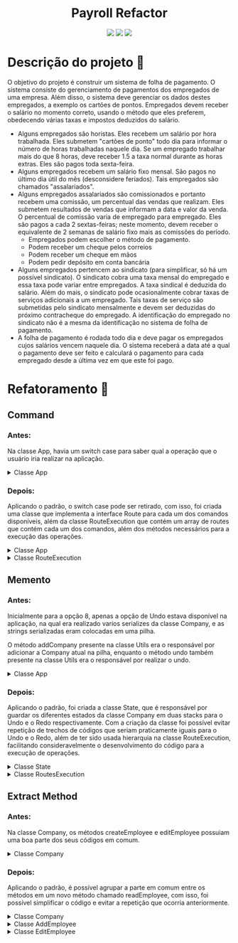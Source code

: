 <div align="center">

<h1>Payroll Refactor</h1>

![](https://img.shields.io/github/last-commit/jonh14lk/PayrollRefactor)
![](https://img.shields.io/github/repo-size/jonh14lk/PayrollRefactor)
![](https://img.shields.io/github/languages/top/jonh14lk/PayrollRefactor)

</div>

# Descrição do projeto :memo:

O objetivo do projeto é construir um sistema de folha de pagamento. O sistema consiste do
gerenciamento de pagamentos dos empregados de uma empresa. Além disso, o sistema deve
gerenciar os dados destes empregados, a exemplo os cartões de pontos. Empregados devem receber
o salário no momento correto, usando o método que eles preferem, obedecendo várias taxas e
impostos deduzidos do salário.

- Alguns empregados são horistas. Eles recebem um salário por hora trabalhada. Eles
  submetem "cartões de ponto" todo dia para informar o número de horas trabalhadas naquele
  dia. Se um empregado trabalhar mais do que 8 horas, deve receber 1.5 a taxa normal
  durante as horas extras. Eles são pagos toda sexta-feira.
- Alguns empregados recebem um salário fixo mensal. São pagos no último dia útil do mês
  (desconsidere feriados). Tais empregados são chamados "assalariados".
- Alguns empregados assalariados são comissionados e portanto recebem uma comissão, um
  percentual das vendas que realizam. Eles submetem resultados de vendas que informam a
  data e valor da venda. O percentual de comissão varia de empregado para empregado. Eles
  são pagos a cada 2 sextas-feiras; neste momento, devem receber o equivalente de 2 semanas
  de salário fixo mais as comissões do período.
  - Empregados podem escolher o método de pagamento.
  - Podem receber um cheque pelos correios
  - Podem receber um cheque em mãos
  - Podem pedir depósito em conta bancária
- Alguns empregados pertencem ao sindicato (para simplificar, só há um possível sindicato).
  O sindicato cobra uma taxa mensal do empregado e essa taxa pode variar entre
  empregados. A taxa sindical é deduzida do salário. Além do mais, o sindicato pode
  ocasionalmente cobrar taxas de serviços adicionais a um empregado. Tais taxas de serviço
  são submetidas pelo sindicato mensalmente e devem ser deduzidas do próximo
  contracheque do empregado. A identificação do empregado no sindicato não é a mesma da
  identificação no sistema de folha de pagamento.
- A folha de pagamento é rodada todo dia e deve pagar os empregados cujos salários vencem
  naquele dia. O sistema receberá a data até a qual o pagamento deve ser feito e calculará o
  pagamento para cada empregado desde a última vez em que este foi pago.

# Refatoramento :broom:

## Command

### Antes:

Na classe App, havia um switch case para saber qual a operação que o usuário iria realizar na aplicação.

<details>
<summary>Classe App</summary>

```c
while (true) {
    int command = Utils.readCommand();
    boolean can_quit = false;

    if (command != 8 && command <= 10) {
        Utils.addCompany(stack, company);
    }

    switch (command) {
        case 0:
            Utils.printHelp();
            break;
        case 1:
            company.createEmployee();
            break;
        case 2:
            company.removeEmployee();
            break;
        case 3:
            company.throwTimeCard();
            break;
        case 4:
            company.addSale();
            break;
        case 5:
            company.addServiceCharge();
            break;
        case 6:
            company.editEmployee();
            break;
        case 7:
            company.RunPayroll();
            break;
        case 8:
            company = Utils.undo(stack);
            break;
        case 9:
            company.changePaymentSchedule();
            break;
        case 10:
            company.addPaymentSchedule();
            break;
        case 11:
            company.printEmployees();
            break;
        case 12:
            System.out.println("Saindo...\n");
            can_quit = true;
            break;
        default:
            System.out.println("Comando não disponivel\n");
            break;
    }
    if (can_quit) {
        break;
    }
}
```

</details>

### Depois:

Aplicando o padrão, o switch case pode ser retirado, com isso, foi criada uma classe
que implementa a interface Route para cada um dos comandos disponíveis, além da classe
RouteExecution que contém um array de routes que contém cada um dos comandos, além dos
métodos necessários para a execução das operações.

<details>
<summary>Classe App</summary>

```c
while (true) {
    int index = Utils.readCommand();
    if (index < route_execution.size()) {
        route_execution.executeRoute(index);
    } else if (index == route_execution.size()) {
        System.out.println("Saindo...\n");
        break;
    } else {
        System.out.println("Comando não disponivel\n");
    }
}
```

</details>

<details>
<summary>Classe RouteExecution</summary>

```c
public RouteExecution() {
    super();
    this.routes = new Route[] {
        new PrintHelp(),
        new AddEmployee(),
        new RemoveEmployee(),
        new AddTimeCard(),
        new AddSale(),
        new AddServiceCharge(),
        new EditEmployee(),
        new RunPayroll(),
        new UndoRedo(),
        new ChangePaymentSchedule(),
        new CreatePaymentSchedule(),
        new PrintEmployees()
    };
}

public void executeRoute(int index) {
    this.pushState(index);
    if (this.routes[index].execute(this)) {
        this.operationSuccessful();
    } else {
        this.operationFailed();
    }
}
```

</details>

## Memento

### Antes:

Inicialmente para a opção 8, apenas a opção de Undo estava disponível na aplicação, na qual
era realizado varios serializes da classe Company, e as strings serializadas eram colocadas em uma pilha.

O método addCompany presente na classe Utils era o responsável por adicionar a Company atual na pilha, enquanto
o método undo também presente na classe Utils era o responsável por realizar o undo.

</details>

<details>
<summary>Classe App</summary>

```c
Company company = new Company();
Stack<String> stack = new Stack<String>();

while (true) {
    int command = Utils.readCommand();
    boolean can_quit = false;

    if (command != 8 && command <= 10) {
        Utils.addCompany(stack, company);
    }

  ...
}
```

</details>

### Depois:

Aplicando o padrão, foi criada a classe State, que é responsável por guardar os diferentes
estados da classe Company em duas stacks para o Undo e o Redo respectivamente. Com a criação da
classe foi possível evitar repetição de trechos de códigos que seriam praticamente iguais para o
Undo e o Redo, além de ter sido usada hierarquia na classe RouteExecution, facilitando consideravelmente
o desenvolvimento do código para a execução de operações.

<details>
<summary>Classe State</summary>

```c
public Company company;
public Stack<String> undo_stack;
public Stack<String> redo_stack;

public State() {
    this.company = new Company();
    this.undo_stack = new Stack<String>();
    this.redo_stack = new Stack<String>();
}

public boolean undo() {
    this.save(this.redo_stack);
    return this.restore(this.undo_stack);
}

public boolean redo() {
    this.save(this.undo_stack);
    return this.restore(this.redo_stack);
}
```

</details>

<details>
<summary>Classe RoutesExecution</summary>

```c
public class RouteExecution extends State {
    ...

    public void pushState(int index) {
        if(this.canPush(index)) {
            this.save(this.undo_stack);
        }
    }

    ...
}
```

</details>

## Extract Method

### Antes:

Na classe Company, os métodos createEmployee e editEmployee possuiam uma boa parte dos seus
códigos em comum.

<details>
<summary>Classe Company</summary>

```c
public boolean createEmployee() {
    String name = Utils.readName();
    String address = Utils.readAddress();
    int type = Utils.readEmployeeType();
    int from_syndicate = Utils.readFromSyndicate();
    int payment_type = Utils.readPaymentType();
    double salary = Utils.readSalary();

    if (from_syndicate < 0 || from_syndicate > 1 || payment_type < 1 || payment_type > 3) {
        return false;
    } else if (salary < 0.0) {
        return false;
    }

    Employee employee;

    switch (type) {
        case 1:
            Hourly hourly_employee = new Hourly(name, address, ++this.current_id, type, from_syndicate,
                    this.syndicate, salary, payment_type);
            employee = hourly_employee;
            this.hourly.put(hourly_employee.id, hourly_employee);
            break;
        case 2:
            Salaried salaried_employee = new Salaried(name, address, ++this.current_id, type, from_syndicate,
                    this.syndicate, salary, payment_type);
            employee = salaried_employee;
            this.salaried.put(salaried_employee.id, salaried_employee);
            break;
        case 3:
            Comissioned comissioned_employee = new Comissioned(name, address, ++this.current_id, type,
                    from_syndicate, this.syndicate, salary, payment_type);
            employee = comissioned_employee;
            this.comissioned.put(comissioned_employee.id, comissioned_employee);
            break;
        default:
            return false;
    }

    this.employees.put(employee.id, employee);
    employee.printEmployee();
    return true;
}

public boolean editEmployee() {
    int id = Utils.readId();

    if (!this.employees.containsKey(id)) {
        return false;
    }

    Employee employee = this.employees.get(id);

    employee.printEmployee();

    String name = Utils.readName();
    String address = Utils.readAddress();
    int type = Utils.readEmployeeType();
    int from_syndicate = Utils.readFromSyndicate();
    int payment_type = Utils.readPaymentType();
    double salary = Utils.readSalary();

    if (from_syndicate < 0 || from_syndicate > 1 || payment_type < 1 || payment_type > 3) {
        return false;
    } else if (salary < 0.0 || type < 1 || type > 3) {
        return false;
    }

    Hourly hourly_employee = this.hourly.get(id);
    Salaried salaried_employee = this.salaried.get(id);
    Comissioned comissioned_employee = this.comissioned.get(id);

    this.hourly.remove(id);
    this.salaried.remove(id);
    this.comissioned.remove(id);
    if (from_syndicate == 0) {
        this.syndicate.removeSyndicateEmployee(employee.getSyndicateEmployeeId());
    }

    switch (type) {
        case 1:
            if (hourly_employee == null) {
                hourly_employee = new Hourly(name, address, id, type, from_syndicate, this.syndicate, salary,
                        payment_type);
            }
            hourly_employee.editHourly(name, address, id, type, salary, payment_type);
            employee = hourly_employee;
            this.hourly.put(id, hourly_employee);
            break;
        case 2:
            if (salaried_employee == null) {
                salaried_employee = new Salaried(name, address, id, type, from_syndicate, this.syndicate, salary,
                        payment_type);
            }
            salaried_employee.editSalaried(name, address, id, type, salary, payment_type);
            employee = salaried_employee;
            this.salaried.put(id, salaried_employee);
            break;
        case 3:
            if (comissioned_employee == null) {
                comissioned_employee = new Comissioned(name, address, id, type, from_syndicate, this.syndicate,
                        salary, payment_type);
            }
            comissioned_employee.editComissioned(name, address, id, type, salary, payment_type);
            employee = comissioned_employee;
            this.comissioned.put(id, comissioned_employee);
            break;
    }

    this.employees.put(id, employee);
    return true;
}
```

</details>

### Depois:

Aplicando o padrão, é possível agrupar a parte em comum entre os métodos em um novo método chamado
readEmployee, com isso, foi possível simplificar o código e evitar a repetição que ocorria anteriormente.

<details>
<summary>Classe Company</summary>

```c
public boolean readEmployee(int id) {
    Employee employee = new Employee();
    boolean can_create = true;

    employee.name = Utils.readName();
    employee.address = Utils.readAddress();
    employee.id = id;
    can_create &= employee.setType(Utils.readEmployeeType());
    can_create &= employee.setSyndicate(syndicate, Utils.readFromSyndicate());
    can_create &= employee.setPaymentType(Utils.readPaymentType());
    can_create &= employee.setSalary(Utils.readSalary());

    if (!can_create) {
        return false;
    }

    switch (employee.getType()) {
        case 1:
            Hourly hourly_employee = new Hourly();
            hourly_employee.copyEmployee(employee);
            employee = hourly_employee;
            break;
        case 2:
            Salaried salaried_employee = new Salaried();
            salaried_employee.copyEmployee(employee);
            employee = salaried_employee;
            break;
        case 3:
            Comissioned comissioned_employee = new Comissioned();
            comissioned_employee.copyEmployee(employee);
            employee = comissioned_employee;
            break;
    }

    this.employees.put(employee.id, employee);
    employee.printEmployee();
    return true;
}
public boolean editEmployee(int id) {
    if (!this.employees.containsKey(id)) {
        return false;
    }
    return readEmployee(id);
}
```

</details>

<details>
<summary>Classe AddEmployee</summary>

```c
public class AddEmployee implements Route {
    public boolean execute(State state) {
        return state.company.readEmployee(++state.company.current_id);
    }
}
```

</details>

<details>
<summary>Classe EditEmployee</summary>

```c
public class EditEmployee implements Route {
    public boolean execute(State state) {
        return state.company.editEmployee(Utils.readId());
    }
}
```

</details>
